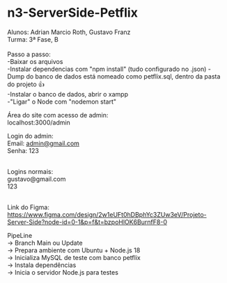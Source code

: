 # n3-ServerSide-Petflix
Alunos: Adrian Marcio Roth, Gustavo Franz<br/>
Turma: 3ª Fase, B<br/>
<br/>
Passo a passo:<br/>
-Baixar os arquivos<br/>
-Instalar dependencias com "npm install" (tudo configurado no .json)
-Dump do banco de dados está nomeado como petflix.sql, dentro da pasta do projeto 👍<br/>
-Instalar o banco de dados, abrir o xampp<br/>
-"Ligar" o Node com "nodemon start"<br/>

Área do site com acesso de admin:  
localhost:3000/admin

Login do admin:<br/>
Email: admin@gmail.com<br/>
Senha: 123<br/>

<br/>
Logins normais:<br/>
gustavo@gmail.com<br/>
123<br/>
<br/>

Link do Figma:
https://www.figma.com/design/2w1eUFt0hDBphYc3ZUw3eV/Projeto-Server-Side?node-id=0-1&p=f&t=bzpoHlOK6BurnfF8-0

PipeLine <br/>
 -> Branch Main ou Update <br/>
   -> Prepara ambiente com Ubuntu + Node.js 18 <br/>
   -> Inicializa MySQL de teste com banco petflix <br/>
   -> Instala dependências <br/>
   -> Inicia o servidor Node.js para testes 
